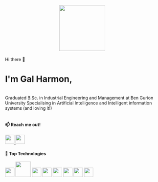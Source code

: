 
<!--
**GalHarmon/GalHarmon** is a ✨ _special_ ✨ repository because its `README.md` (this file) appears on your GitHub profile.

Here are some ideas to get you started:

- 🔭 I’m currently working on ...
- 🌱 I’m currently learning ...
- 👯 I’m looking to collaborate on ...
- 🤔 I’m looking for help with ...
- 💬 Ask me about ...
- 📫 How to reach me: ...
- 😄 Pronouns: ...
- ⚡ Fun fact: ...
-->

<h1 align="center"><image src="https://media.giphy.com/media/AFdcYElkoNAUE/giphy.gif" width="150px" hight="100px" ></h1>
Hi there 👋

<h1>I'm Gal Harmon,</h1>
<br>
Graduated B.Sc. in Industrial Engineering and Management at Ben Gurion University
Specialising in Artificial Intelligence and Intelligent information systems (and loving it!)
<br>
<br>
<h4>📫 Reach me out!</h4>
<span>
  <a href="https://www.linkedin.com/in/gal-harmon-ab7919187?lipi=urn%3Ali%3Apage%3Ad_flagship3_profile_view_base_contact_details%3B1o1x3kITQ3idegTm1uUeQA%3D%3D" display:"inline">
    <image src="https://cdn-icons-png.flaticon.com/128/145/145807.png" width="30px">
  </a>
</span>
<span>
  <a href="galharmon@gmail.com"><image src="https://cdn-icons-png.flaticon.com/128/5968/5968534.png" width="30px"></a>
</span>
<br>
<h4>🤖 Top Technologies</h4>
<span align="center">
  <span padding="10px"><image src="https://cdn-icons-png.flaticon.com/128/919/919854.png" width="30px"></span>
  <span padding="10px"><image src="https://jupyter.org/assets/share.png" width="50px"></span>
  <span padding="10px"><image src="https://cdn-icons-png.flaticon.com/128/5968/5968350.png" width="30px"></span>
  <span padding="10px"><image src="https://cdn-icons-png.flaticon.com/128/919/919836.png" width="30px"></span>
  <span><image src="https://cdn-icons-png.flaticon.com/128/721/721671.png" width="30px"></span>
  <span padding="10px"><image src="https://t3.ftcdn.net/jpg/03/52/67/82/240_F_352678266_NFcwIwhhY76mkQItT4lCxyxcCTP3LgvY.jpg" width="30px"></span>
  <span padding="10px"><image src="https://cdn-icons-png.flaticon.com/128/2772/2772128.png" width="30px"></span>
  <span padding="10px"><image src="https://cdn-icons-png.flaticon.com/128/2103/2103665.png" width="30px"></span>
</span>

